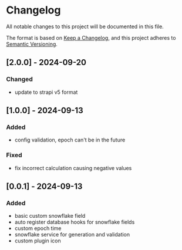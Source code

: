 # Changelog

All notable changes to this project will be documented in this file.

The format is based on [Keep a Changelog](https://keepachangelog.com/en/1.1.0/),
and this project adheres to [Semantic Versioning](https://semver.org/spec/v2.0.0.html).

## [2.0.0] - 2024-09-20

### Changed

- update to strapi v5 format

## [1.0.0] - 2024-09-13

### Added

- config validation, epoch can't be in the future

### Fixed

- fix incorrect calculation causing negative values

## [0.0.1] - 2024-09-13

### Added

- basic custom snowflake field
- auto register database hooks for snowflake fields
- custom epoch time
- snowflake service for generation and validation
- custom plugin icon
